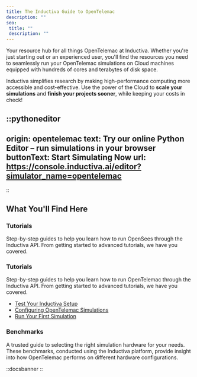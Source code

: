 ```yaml
---
title: The Inductiva Guide to OpenTelemac
description: ""
seo:
 title: ""
 description: ""
---
```


Your resource hub for all things OpenTelemac at Inductiva. Whether you're just starting out or an experienced user, you'll find the resources you need to seamlessly run your OpenTelemac simulations on Cloud machines equipped with hundreds of cores and terabytes of disk space.

Inductiva simplifies research by making high-performance computing more accessible and cost-effective. Use the power of the Cloud to **scale your simulations** and **finish your projects sooner**, while keeping your costs in check! 

::pythoneditor
---
origin: opentelemac
text: Try our online Python Editor – run simulations in your browser
buttonText: Start Simulating Now
url: https://console.inductiva.ai/editor?simulator_name=opentelemac
---
::

## What You'll Find Here

### Tutorials
Step-by-step guides to help you learn how to run OpenSees through the Inductiva API. From getting started to advanced tutorials, we have you covered.

### Tutorials
Step-by-step guides to help you learn how to run OpenTelemac through the Inductiva API. From getting started to advanced tutorials, we have you covered.

- [Test Your Inductiva Setup](1.tutorials/0.setup-test.md)
- [Configuring OpenTelemac Simulations](1.tutorials/1.configuring-telemac-simulations.md)
- [Run Your First Simulation](1.tutorials/2.quick-start.md)

### Benchmarks
A trusted guide to selecting the right simulation hardware for your needs. These benchmarks, conducted using the Inductiva platform, provide insight into how OpenTelemac performs on different hardware configurations.

::docsbanner
::
